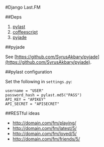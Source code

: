 #Django Last.FM

##Deps

1. [pylast](https://code.google.com/p/pylast/)
2. [coffeescript](http://coffeescript.org/)
3. [pyjade](https://github.com/SyrusAkbary/pyjade)

##pyjade

See [https://github.com/SyrusAkbary/pyjade](https://github.com/SyrusAkbary/pyjade).

##pylast configuration

Set the following in ``settings.py``:

    username = "USER"
    password_hash = pylast.md5("PASS")
    API_KEY = "APIKEY" 
    API_SECRET = "APISECRET"

##RESTful ideas

* http://domain.com/fm/playing/
* http://domain.com/fm/latest/5/
* http://domain.com/fm/loved/5/
* http://domain.com/fm/friends/5/

